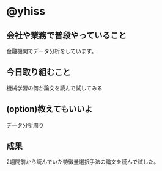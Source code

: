 # @yhiss

## 会社や業務で普段やっていること

金融機関でデータ分析をしています。  

## 今日取り組むこと
機械学習の何か論文を読んで試してみる  

## (option)教えてもいいよ
データ分析周り

## 成果
2週間前から読んでいた特徴量選択手法の論文を読んで試した。
